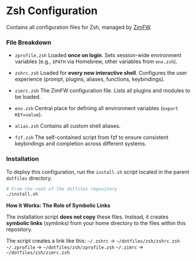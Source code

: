 # Zsh Configuration

Contains all configuration files for Zsh, managed by [ZimFW](https://zimfw.sh/).

### File Breakdown

-   `zprofile.zsh`
    Loaded **once on login**. Sets session-wide environment variables (e.g., `$PATH` via Homebrew, other variables from `env.zsh`).

-   `zshrc.zsh`
    Loaded for **every new interactive shell**. Configures the user experience (prompt, plugins, aliases, functions, keybindings).

-   `zimrc.zsh`
    The ZimFW configuration file. Lists all plugins and modules to be loaded.

-   `env.zsh`
    Central place for defining all environment variables (`export KEY=value`).

-   `alias.zsh`
    Contains all custom shell aliases.

-   `fzf.zsh`
    The self-contained script from fzf to ensure consistent keybindings and completion across different systems.

### Installation

To deploy this configuration, run the `install.sh` script located in the parent `dotfiles` directory.

```bash
# From the root of the dotfiles repository
./install.sh
```

**How it Works: The Role of Symbolic Links**

The installation script **does not copy** these files. Instead, it creates **symbolic links** (symlinks) from your home directory to the files within this repository.

The script creates a link like this:
`~/.zshrc` -> `~/dotfiles/zsh/zshrc.zsh`
`~/.zprofile` -> `~/dotfiles/zsh/zprofile.zsh`
`~/.zimrc` -> `~/dotfiles/zsh/zimrc.zsh`

